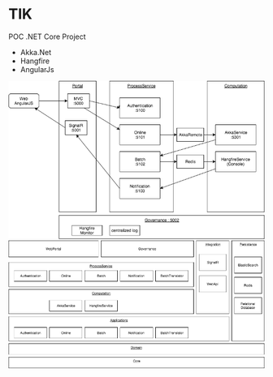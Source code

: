# TIK 

POC .NET Core Project 
- Akka.Net
- Hangfire
- AngularJs

![GitHub Logo](/docs/TIK_Architecture.png)
![GitHub Logo](/docs/TIK_Layer.png)